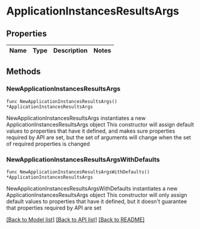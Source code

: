# ApplicationInstancesResultsArgs

## Properties

Name | Type | Description | Notes
------------ | ------------- | ------------- | -------------

## Methods

### NewApplicationInstancesResultsArgs

`func NewApplicationInstancesResultsArgs() *ApplicationInstancesResultsArgs`

NewApplicationInstancesResultsArgs instantiates a new ApplicationInstancesResultsArgs object
This constructor will assign default values to properties that have it defined,
and makes sure properties required by API are set, but the set of arguments
will change when the set of required properties is changed

### NewApplicationInstancesResultsArgsWithDefaults

`func NewApplicationInstancesResultsArgsWithDefaults() *ApplicationInstancesResultsArgs`

NewApplicationInstancesResultsArgsWithDefaults instantiates a new ApplicationInstancesResultsArgs object
This constructor will only assign default values to properties that have it defined,
but it doesn't guarantee that properties required by API are set


[[Back to Model list]](../README.md#documentation-for-models) [[Back to API list]](../README.md#documentation-for-api-endpoints) [[Back to README]](../README.md)



